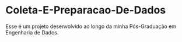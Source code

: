# Coleta-E-Preparacao-De-Dados
Esse é um projeto desenvolvido ao longo da minha Pós-Graduação em Engenharia de Dados.
